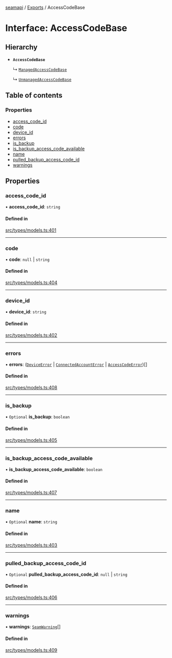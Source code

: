 [seamapi](../README.md) / [Exports](../modules.md) / AccessCodeBase

# Interface: AccessCodeBase

## Hierarchy

- **`AccessCodeBase`**

  ↳ [`ManagedAccessCodeBase`](ManagedAccessCodeBase.md)

  ↳ [`UnmanagedAccessCodeBase`](UnmanagedAccessCodeBase.md)

## Table of contents

### Properties

- [access\_code\_id](AccessCodeBase.md#access_code_id)
- [code](AccessCodeBase.md#code)
- [device\_id](AccessCodeBase.md#device_id)
- [errors](AccessCodeBase.md#errors)
- [is\_backup](AccessCodeBase.md#is_backup)
- [is\_backup\_access\_code\_available](AccessCodeBase.md#is_backup_access_code_available)
- [name](AccessCodeBase.md#name)
- [pulled\_backup\_access\_code\_id](AccessCodeBase.md#pulled_backup_access_code_id)
- [warnings](AccessCodeBase.md#warnings)

## Properties

### access\_code\_id

• **access\_code\_id**: `string`

#### Defined in

[src/types/models.ts:401](https://github.com/seamapi/javascript/blob/main/src/types/models.ts#L401)

___

### code

• **code**: ``null`` \| `string`

#### Defined in

[src/types/models.ts:404](https://github.com/seamapi/javascript/blob/main/src/types/models.ts#L404)

___

### device\_id

• **device\_id**: `string`

#### Defined in

[src/types/models.ts:402](https://github.com/seamapi/javascript/blob/main/src/types/models.ts#L402)

___

### errors

• **errors**: ([`DeviceError`](DeviceError.md) \| [`ConnectedAccountError`](ConnectedAccountError.md) \| [`AccessCodeError`](AccessCodeError.md))[]

#### Defined in

[src/types/models.ts:408](https://github.com/seamapi/javascript/blob/main/src/types/models.ts#L408)

___

### is\_backup

• `Optional` **is\_backup**: `boolean`

#### Defined in

[src/types/models.ts:405](https://github.com/seamapi/javascript/blob/main/src/types/models.ts#L405)

___

### is\_backup\_access\_code\_available

• **is\_backup\_access\_code\_available**: `boolean`

#### Defined in

[src/types/models.ts:407](https://github.com/seamapi/javascript/blob/main/src/types/models.ts#L407)

___

### name

• `Optional` **name**: `string`

#### Defined in

[src/types/models.ts:403](https://github.com/seamapi/javascript/blob/main/src/types/models.ts#L403)

___

### pulled\_backup\_access\_code\_id

• `Optional` **pulled\_backup\_access\_code\_id**: ``null`` \| `string`

#### Defined in

[src/types/models.ts:406](https://github.com/seamapi/javascript/blob/main/src/types/models.ts#L406)

___

### warnings

• **warnings**: [`SeamWarning`](SeamWarning.md)[]

#### Defined in

[src/types/models.ts:409](https://github.com/seamapi/javascript/blob/main/src/types/models.ts#L409)
